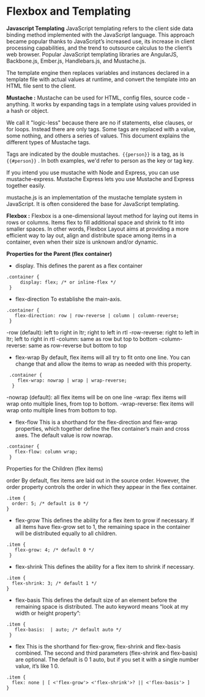 # Flexbox and Templating

**Javascript Templating** JavaScript templating refers to the client side data binding method implemented with the JavaScript language. This approach became popular thanks to JavaScript’s increased use, its increase in client processing capabilities, and the trend to outsource calculus to the client’s web browser. Popular JavaScript templating libraries are AngularJS, Backbone.js, Ember.js, Handlebars.js, and Mustache.js.

The template engine then replaces variables and instances declared in a template file with actual values at runtime, and convert the template into an HTML file sent to the client.

**Mustache :** Mustache can be used for HTML, config files, source code - anything. It works by expanding tags in a template using values provided in a hash or object.

We call it "logic-less" because there are no if statements, else clauses, or for loops. Instead there are only tags. Some tags are replaced with a value, some nothing, and others a series of values. This document explains the different types of Mustache tags.

Tags are indicated by the double mustaches.``` {{person}}``` is a tag, as is ``` {{#person}} ``` . In both examples, we'd refer to person as the key or tag key.

If you intend you use mustache with Node and Express, you can use mustache-express. Mustache Express lets you use Mustache and Express together easily.

mustache.js is an implementation of the mustache template system in JavaScript. It is often considered the base for JavaScript templating.

**Flexbox :** Flexbox is a one-dimensional layout method for laying out items in rows or columns. Items flex to fill additional space and shrink to fit into smaller spaces. In other words, Flexbox Layout aims at providing a more efficient way to lay out, align and distribute space among items in a container, even when their size is unknown and/or dynamic.

**Properties for the Parent (flex container)**

* display.
This defines the parent as a flex container
```
.container {
     display: flex; /* or inline-flex */
 }
 ```
* flex-direction To establishe the main-axis.
```
.container {
   flex-direction: row | row-reverse | column | column-reverse;
 }
 ```
-row (default): left to right in ltr; right to left in rtl -row-reverse: right to left in ltr; left to right in rtl -column: same as row but top to bottom -column-reverse: same as row-reverse but bottom to top

* flex-wrap By default, flex items will all try to fit onto one line. You can change that and allow the items to wrap as needed with this property.
```
 .container {
    flex-wrap: nowrap | wrap | wrap-reverse;
  }
  ```
-nowrap (default): all flex items will be on one line -wrap: flex items will wrap onto multiple lines, from top to bottom. -wrap-reverse: flex items will wrap onto multiple lines from bottom to top.

* flex-flow
This is a shorthand for the flex-direction and flex-wrap properties, which together define the flex container’s main and cross axes. The default value is row nowrap.
```
.container {
   flex-flow: column wrap;
 }
 ```
Properties for the Children (flex items)

order By default, flex items are laid out in the source order. However, the order property controls the order in which they appear in the flex container.
```
.item {
  order: 5; /* default is 0 */
}
```
* flex-grow
This defines the ability for a flex item to grow if necessary. If all items have flex-grow set to 1, the remaining space in the container will be distributed equally to all children.
```
.item {
   flex-grow: 4; /* default 0 */
 }
 ```
* flex-shrink
This defines the ability for a flex item to shrink if necessary.
```
.item {
  flex-shrink: 3; /* default 1 */
}
```
* flex-basis
This defines the default size of an element before the remaining space is distributed. The auto keyword means “look at my width or height property”:
```
.item {
   flex-basis:  | auto; /* default auto */
 }
 ```
* flex
This is the shorthand for flex-grow, flex-shrink and flex-basis combined. The second and third parameters (flex-shrink and flex-basis) are optional. The default is 0 1 auto, but if you set it with a single number value, it’s like 1 0.
```
.item {
  flex: none | [ <'flex-grow'> <'flex-shrink'>? || <'flex-basis'> ]
}
```

